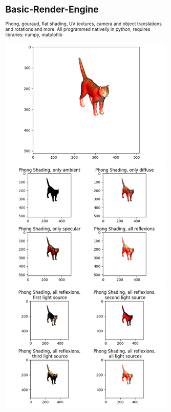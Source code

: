 # Basic-Render-Engine
Phong, gouraud, flat shading, UV textures, camera and object translations and rotations and more.
All programmed nativelly in python, requires libraries:
numpy, matplotlib

<img src="Texture_phong.png">
<img src="Phong_shading_reflexion_modes.png">
<img src="Phong_Shading_different_light_sources.png">
